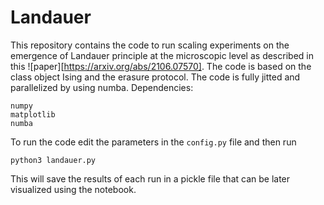 # Landauer

This repository contains the code to run scaling experiments on the emergence of Landauer principle at the microscopic level as described in this ![paper][https://arxiv.org/abs/2106.07570].
The code is based on the class object Ising and the erasure protocol.
The code is fully jitted and parallelized by using numba.
Dependencies:
```
numpy 
matplotlib 
numba
```

To run the code edit the parameters in the ``` config.py ``` file and then run
```
python3 landauer.py
```
This will save the results of each run in a pickle file that can be later 
visualized using the notebook.
